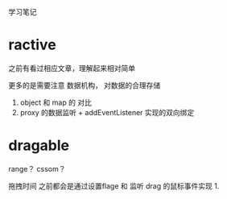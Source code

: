学习笔记

# ractive
  之前有看过相应文章，理解起来相对简单

  更多的是需要注意 数据机构， 对数据的合理存储 

  1. object 和 map 的 对比
  2. proxy 的数据监听 + addEventListener 实现的双向绑定
 

# dragable

range？
cssom？


拖拽时间 之前都会是通过设置flage  和 监听 drag 的鼠标事件实现
1. 
